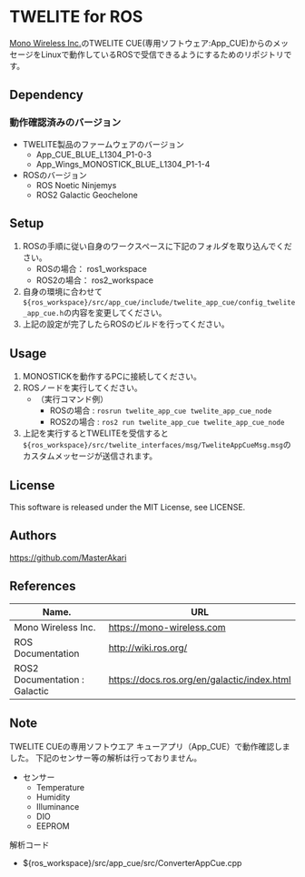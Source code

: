 # TWELITE for ROS

[Mono Wireless Inc.](https://mono-wireless.com)のTWELITE CUE(専用ソフトウェア:App_CUE)からのメッセージをLinuxで動作しているROSで受信できるようにするためのリポジトリです。

## Dependency

### 動作確認済みのバージョン

* TWELITE製品のファームウェアのバージョン
  * App_CUE_BLUE_L1304_P1-0-3
  * App_Wings_MONOSTICK_BLUE_L1304_P1-1-4
* ROSのバージョン
  * ROS Noetic Ninjemys
  * ROS2 Galactic Geochelone

## Setup

1. ROSの手順に従い自身のワークスペースに下記のフォルダを取り込んでください。
    * ROSの場合：  ros1_workspace
    * ROS2の場合： ros2_workspace
1. 自身の環境に合わせて```${ros_workspace}/src/app_cue/include/twelite_app_cue/config_twelite_app_cue.h```の内容を変更してください。
1. 上記の設定が完了したらROSのビルドを行ってください。

## Usage

1. MONOSTICKを動作するPCに接続してください。
1. ROSノードを実行してください。
   * （実行コマンド例）
       * ROSの場合 :  ```rosrun twelite_app_cue twelite_app_cue_node```
       * ROS2の場合 :  ```ros2 run twelite_app_cue twelite_app_cue_node```
1. 上記を実行するとTWELITEを受信すると```${ros_workspace}/src/twelite_interfaces/msg/TweliteAppCueMsg.msg```のカスタムメッセージが送信されます。

## License

This software is released under the MIT License, see LICENSE.

## Authors

https://github.com/MasterAkari

## References

| Name.                         | URL                                         |
| ----------------------------- | ------------------------------------------- |
| Mono Wireless Inc.            | https://mono-wireless.com                   |
| ROS Documentation             | http://wiki.ros.org/                        |
| ROS2 Documentation : Galactic | https://docs.ros.org/en/galactic/index.html |

## Note

TWELITE CUEの専用ソフトウエア キューアプリ（App_CUE）で動作確認しました。
下記のセンサー等の解析は行っておりません。

* センサー
  * Temperature
  * Humidity
  * Illuminance
  * DIO
  * EEPROM

解析コード

* ${ros_workspace}/src/app_cue/src/ConverterAppCue.cpp

